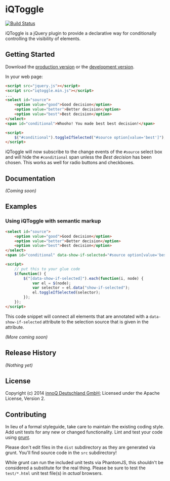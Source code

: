 # iQToggle

[![Build Status](https://secure.travis-ci.org/innoq/iqtoggle.png)](http://travis-ci.org/innoq/iqtoggle)

iQToggle is a jQuery plugin to provide a declarative way for conditionally controlling the visibility of elements.

## Getting Started
Download the [production version][min] or the [development version][max].

[min]: https://raw.github.com/innoq/iqtoggle/master/dist/iqtoggle.min.js
[max]: https://raw.github.com/innoq/iqtoggle/master/dist/iqtoggle.js

In your web page:

```html
<script src="jquery.js"></script>
<script src="iqtoggle.min.js"></script>
...
<select id="source">
    <option value="good">Good decision</option>
    <option value="better">Better decision</option>
    <option value="best">Best decision</option>
</select>
<span id="conditional">Whooho! You made best best decision!</span>

<script>
    $("#conditional").toggleIfSelected("#source option[value='best']");
</script>
```

iQToggle will now subscribe to the change events of the ```#source``` select box
and will hide the ```#conditional``` span unless the _Best decision_ has been chosen.
This works as well for radio buttons and checkboxes.

## Documentation
_(Coming soon)_

## Examples

### Using iQToggle with semantic markup

```html
<select id="source">
    <option value="good">Good decision</option>
    <option value="better">Better decision</option>
    <option value="best">Best decision</option>
</select>
<span id="conditional" data-show-if-selected="#source option[value='best']">Whooho! You made best best decision!</span>

<script>
	// put this to your glue code
    $(function() {
		$("[data-show-if-selected]").each(function(i, node) {
			var el = $(node);
			var selector = el.data("show-if-selected");
			el.toggleIfSelected(selector);
		});
	});
</script>
```

This code snippet will connect all elements that are annotated with a ```data-show-if-selected``` 
attribute to the selection source that is given in the attribute.

_(More coming soon)_

## Release History
_(Nothing yet)_

## License
Copyright (c) 2014 [innoQ Deutschland GmbH](http://www.innoq.com/en);
Licensed under the Apache License, Version 2.

## Contributing
In lieu of a formal styleguide, take care to maintain the existing coding style. Add unit tests for any new or changed functionality. Lint and test your code using [grunt](https://github.com/cowboy/grunt).

Please don't edit files in the `dist` subdirectory as they are generated via grunt. You'll find source code in the `src` subdirectory!

While grunt can run the included unit tests via PhantomJS, this shouldn't be considered a substitute for the real thing. Please be sure to test the `test/*.html` unit test file(s) in _actual_ browsers.
